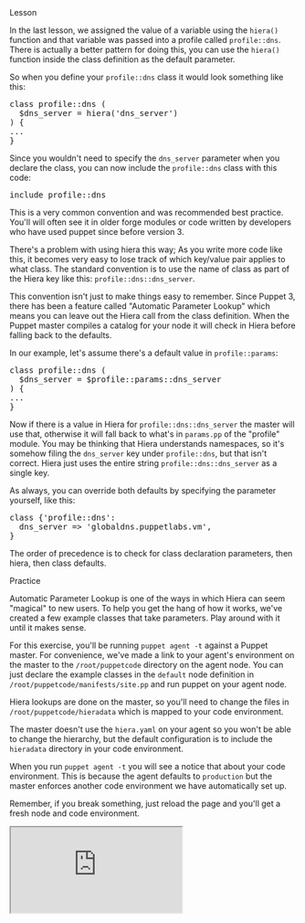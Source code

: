 <link rel="stylesheet" href="/static/selfpaced/selfpaced.css" markdown="1">

<div id="lesson" markdown="1">

<div id="instructions" markdown="1">

<div class="instruction-header">
<i class="fa fa-graduation-cap"></i>
Lesson
</div>

<div class="instruction-content" markdown="1">

In the last lesson, we assigned the value of a variable using the `hiera()`
function and that variable was passed into a profile called `profile::dns`.
There is actually a better pattern for doing this, you can use the `hiera()`
function inside the class definition as the default parameter.

So when you define your `profile::dns` class it would look something like this:
<pre>
class profile::dns (
  $dns_server = hiera('dns_server')
) {
...
}  
</pre>

Since you wouldn't need to specify the `dns_server` parameter when you declare
the class, you can now include the `profile::dns` class with this code:
<pre>
include profile::dns
</pre>

This is a very common convention and was recommended best practice. You'll
will often see it in older forge modules or code written by developers who
have used puppet since before version 3. 

There's a problem with using hiera this way; As you write more code like this, 
it becomes very easy to lose track of which key/value pair applies to what class. 
The standard convention is to use the name of class as part of the Hiera key 
like this:
`profile::dns::dns_server`.

This convention isn't just to make things easy to remember. Since Puppet 3,
there has been a feature called "Automatic Parameter Lookup" which means you
can leave out the Hiera call from the class definition. When the Puppet master
compiles a catalog for your node it will check in Hiera before falling back to
the defaults.

In our example, let's assume there's a default value in `profile::params`:

<pre>
class profile::dns (
  $dns_server = $profile::params::dns_server
) {
...
}
</pre>

Now if there is a value in Hiera for `profile::dns::dns_server` the master will
use that, otherwise it will fall back to what's in `params.pp` of the "profile"
module. You may be thinking that Hiera understands namespaces, so it's somehow
filing the `dns_server` key under `profile::dns`, but that isn't correct. Hiera
just uses the entire string `profile::dns::dns_server` as a single key.

As always, you can override both defaults by specifying the
parameter yourself, like this:

<pre>
class {'profile::dns':
  dns_server => 'globaldns.puppetlabs.vm',
}
</pre>

The order of precedence is to check for class declaration parameters, then
hiera, then class defaults.

</div>

<div class="instruction-header">
<i class="fa fa-desktop"></i>
Practice
</div>

<div class="instruction-content" markdown="1">

Automatic Parameter Lookup is one of the ways in which Hiera can seem "magical"
to new users.  To help you get the hang of how it works, we've created a few
example classes that take parameters. Play around with it until it makes sense.

For this exercise, you'll be running `puppet agent -t` against a Puppet master.
For convenience, we've made a link to your agent's environment on the master to
the `/root/puppetcode` directory on the agent node.  You can just declare the
example classes in the `default` node definition in
`/root/puppetcode/manifests/site.pp` and run puppet on your agent node.

Hiera lookups are done on the master, so you'll need to change the files in 
`/root/puppetcode/hieradata` which is mapped to your code environment.

The master doesn't use the `hiera.yaml` on your agent so you won't be able to
change the hierarchy, but the default configuration is to include the 
`hieradata` directory in your code environment.
</div>

<div class="instruction-header">
<i class="fa fa-pencil"></i>
</div>

<div class="instruction-content" markdown="1">

When you run `puppet agent -t` you will see a notice that about your code
environment. This is because the agent defaults to `production` but the master
enforces another code environment we have automatically set up.

Remember, if you break something, just reload the page and you'll get a fresh
node and code environment.
</div>


</div>

<div id="terminal">
  <iframe src="https://try.puppet.com/sandbox/?course=get_hiera3" name="terminal"></iframe>
</div>

</div>
